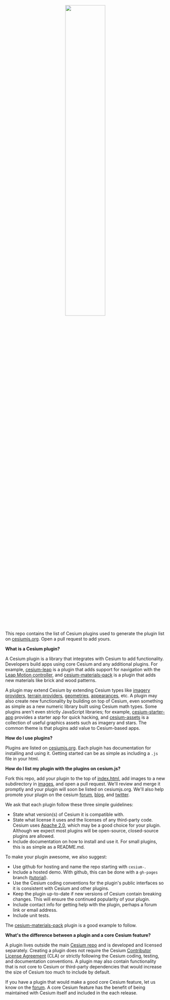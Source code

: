 <p align="center">
<a href="http://cesiumjs.org/">
<img src="https://github.com/AnalyticalGraphicsInc/cesium/wiki/logos/Cesium_Logo_Color.jpg" width="50%" />
</a>
</p>

This repo contains the list of Cesium plugins used to generate the plugin list on [cesiumjs.org](http://cesiumjs.org/plugins).  Open a pull request to add yours.

**What is a Cesium plugin?**

A Cesium plugin is a library that integrates with Cesium to add functionality.  Developers build apps using core Cesium and any additional plugins.  For example, [cesium-leap](https://github.com/Aviture/cesium-leap) is a plugin that adds support for navigation with the [Leap Motion controller](https://www.leapmotion.com/), and [cesium-materials-pack](https://github.com/AnalyticalGraphicsInc/cesium-materials-pack) is a plugin that adds new materials like brick and wood patterns.

A plugin may extend Cesium by extending Cesium types like [imagery providers](http://cesiumjs.org/2013/01/04/Cesium-Imagery-Layers-Tutorial/), [terrain providers](http://cesiumjs.org/2013/02/15/Cesium-Terrain-Tutorial/), [geometries](http://cesiumjs.org/2013/11/04/Geometry-and-Appearances/), [appearances](http://cesiumjs.org/2013/11/04/Geometry-and-Appearances/), etc.  A plugin may also create new functionality by building on top of Cesium, even something as simple as a new numeric library built using Cesium math types.  Some plugins aren't even strictly JavaScript libraries; for example, [cesium-starter-app](https://github.com/pjcozzi/cesium-starter-app) provides a starter app for quick hacking, and [cesium-assets](https://github.com/AnalyticalGraphicsInc/cesium-assets) is a collection of useful graphics assets such as imagery and stars.  The common theme is that plugins add value to Cesium-based apps.

**How do I use plugins?**

Plugins are listed on [cesiumjs.org](http://cesiumjs.org/plugins).  Each plugin has documentation for installing and using it.  Getting started can be as simple as including a `.js` file in your html.

**How do I list my plugin with the plugins on cesium.js?**

Fork this repo, add your plugin to the top of [index.html](index.html), add images to a new subdirectory in [images](images/), and open a pull request.  We'll review and merge it promptly and your plugin will soon be listed on cesiumjs.org.  We'll also help promote your plugin on the cesium  [forum](http://cesiumjs.org/forum.html), [blog](http://cesiumjs.org/blog.html), and [twitter](https://twitter.com/cesiumjs).

We ask that each plugin follow these three simple guidelines:

* State what version(s) of Cesium it is compatible with.
* State what license it uses and the licenses of any third-party code.  Cesium uses [Apache 2.0](http://www.apache.org/licenses/LICENSE-2.0.html), which may be a good choice for your plugin.  Although we expect most plugins will be open-source, closed-source plugins are allowed.
* Include documentation on how to install and use it.  For small plugins, this is as simple as a README.md.

To make your plugin awesome, we also suggest:

* Use github for hosting and name the repo starting with `cesium-`.
* Include a hosted demo.  With github, this can be done with a `gh-pages` branch ([tutorial](http://xlson.com/2010/11/09/getting-started-with-github-pages.html)).
* Use the Cesium coding conventions for the plugin's public interfaces so it is consistent with Cesium and other plugins.
* Keep the plugin up-to-date if new versions of Cesium contain breaking changes.  This will ensure the continued popularity of your plugin.
* Include contact info for getting help with the plugin, perhaps a forum link or email address.
* Include unit tests.

The [cesium-materials-pack](https://github.com/AnalyticalGraphicsInc/cesium-materials-pack) plugin is a good example to follow.

**What's the difference between a plugin and a core Cesium feature?**

A plugin lives outside the main [Cesium repo](https://github.com/AnalyticalGraphicsInc/cesium) and is developed and licensed separately.  Creating a plugin does not require the Cesium [Contributor License Agreement](https://github.com/AnalyticalGraphicsInc/cesium/blob/master/CONTRIBUTING.md) (CLA) or strictly following the Cesium coding, testing, and documentation conventions.  A plugin may also contain functionality that is not core to Cesium or third-party dependencies that would increase the size of Cesium too much to include by default.

If you have a plugin that would make a good core Cesium feature, let us know on the [forum](http://cesiumjs.org/forum.html).  A core Cesium feature has the benefit of being maintained with Cesium itself and included in the each release.
